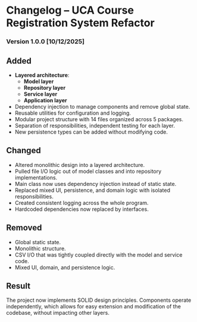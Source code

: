 # Changelog – UCA Course Registration System Refactor
### Version 1.0.0 [10/12/2025]

## Added
- **Layered architecture**:
    - **Model layer** 
    - **Repository layer** 
    - **Service layer** 
    - **Application layer**
- Dependency injection to manage components and remove global state.
- Reusable utilities for configuration and logging.
- Modular project structure with 14 files organized across 5 packages.
- Separation of responsibilities, independent testing for each layer.
- New persistence types can be added without modifying code.


## Changed
- Altered monolithic design into a layered architecture.
- Pulled file I/O logic out of model classes and into repository implementations.
- Main class now uses dependency injection instead of static state.
- Replaced mixed UI, persistence, and domain logic with isolated responsibilities.
- Created consistent logging across the whole program.
- Hardcoded dependencies now replaced by interfaces.

## Removed
- Global static state.
- Monolithic structure.
- CSV I/O that was tightly coupled directly with the model and service code.
- Mixed UI, domain, and persistence logic.



## Result
The project now implements SOLID design principles.
Components operate independently, which allows for easy extension and modification of the 
codebase, without impacting other layers.